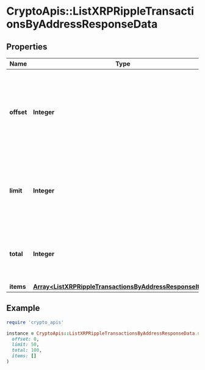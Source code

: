 # CryptoApis::ListXRPRippleTransactionsByAddressResponseData

## Properties

| Name | Type | Description | Notes |
| ---- | ---- | ----------- | ----- |
| **offset** | **Integer** | The starting index of the response items, i.e. where the response should start listing the returned items. |  |
| **limit** | **Integer** | Defines how many items should be returned in the response per page basis. |  |
| **total** | **Integer** | Defines the total number of items returned in the response. |  |
| **items** | [**Array&lt;ListXRPRippleTransactionsByAddressResponseItem&gt;**](ListXRPRippleTransactionsByAddressResponseItem.md) |  |  |

## Example

```ruby
require 'crypto_apis'

instance = CryptoApis::ListXRPRippleTransactionsByAddressResponseData.new(
  offset: 0,
  limit: 50,
  total: 100,
  items: []
)
```

